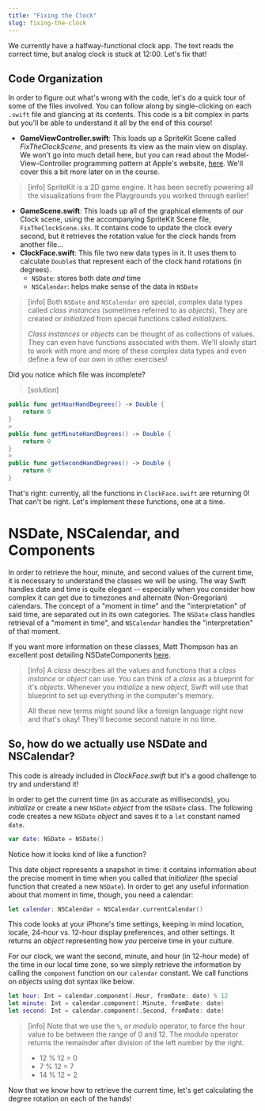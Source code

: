 ```yaml
---
title: "Fixing the Clock"
slug: fixing-the-clock
---
```


We currently have a halfway-functional clock app. The text reads the correct time, but analog clock is stuck at 12:00. Let's fix that!

## Code Organization

In order to figure out what's wrong with the code, let's do a quick tour of some of the files involved. You can follow along by single-clicking on each `.swift` file and glancing at its contents. This code is a bit complex in parts but you'll be able to understand it all by the end of this course!

- __GameViewController.swift__: This loads up a SpriteKit Scene called _FixTheClockScene_, and presents its view as the main view on display. We won't go into much detail here, but you can read about the Model-View-Controller programming pattern at Apple's website, [here](https://developer.apple.com/library/mac/documentation/General/Conceptual/DevPedia-CocoaCore/MVC.html). We'll cover this a bit more later on in the course.

> [info]
> SpriteKit is a 2D game engine. It has been secretly powering all the visualizations from the Playgrounds you worked through earlier!

- __GameScene.swift__: This loads up all of the graphical elements of our Clock scene, using the accompanying SpriteKit Scene file, `FixTheClockScene.sks`. It contains code to update the clock every second, but it retrieves the rotation value for the clock hands from another file...
- __ClockFace.swift__: This file two new data types in it. It uses them to calculate  `Double`s that represent each of the clock hand rotations (in degrees).
  - `NSDate`: stores both date _and_ time
  - `NSCalendar`: helps make sense of the data in `NSDate`

> [info]
> Both `NSDate` and `NSCalendar` are special, complex data types called _class instances_ (sometimes referred to as _objects_). They are created or _initialized_ from special functions called _initializers_.
>
> _Class instances_ or _objects_ can be thought of as collections of values. They can even have functions associated with them. We'll slowly start to work with more and more of these complex data types and even define a few of our own in other exercises!

Did you notice which file was incomplete?

> [solution]
>
```swift
public func getHourHandDegrees() -> Double {
    return 0
}
>
public func getMinuteHandDegrees() -> Double {
    return 0
}
>
public func getSecondHandDegrees() -> Double {
    return 0
}
```

That's right: currently, all the functions in `ClockFace.swift` are returning 0! That can't be right. Let's implement these functions, one at a time.

# NSDate, NSCalendar, and Components

In order to retrieve the hour, minute, and second values of the current time, it is necessary to understand the classes we will be using. The way Swift handles date and time is quite elegant -- especially when you consider how complex it can get due to timezones and alternate (Non-Gregorian) calendars. The concept of a "moment in time" and the "interpretation" of said time, are separated out in its own categories. The `NSDate` class handles retrieval of a "moment in time", and `NSCalendar` handles the "interpretation" of that moment.

If you want more information on these classes, Matt Thompson has an excellent post detailing NSDateComponents [here](http://nshipster.com/nsdatecomponents/).

> [info]
> A _class_ describes all the values and functions that a _class instance_ or _object_ can use. You can think of a _class_ as a blueprint for it's _objects_. Whenever you _initialize_ a new _object_, Swift will use that blueprint to set up everything in the computer's memory.
>
> All these new terms might sound like a foreign language right now and that's okay! They'll become second nature in no time.

## So, how do we actually use NSDate and NSCalendar?

This code is already included in _ClockFace.swift_ but it's a good challenge to try and understand it!

In order to get the current time (in as accurate as milliseconds), you _initialize_ or create a new `NSDate` _object_ from the `NSDate` class. The following code creates a new `NSDate` _object_ and saves it to a `let` constant named `date`.

```swift
var date: NSDate = NSDate()
```

Notice how it looks kind of like a function?

This date object represents a snapshot in time: it contains information about the precise moment in time when you called that _initializer_ (the special function that created a new `NSDate`). In order to get any useful information about that moment in time, though, you need a calendar:

```swift
let calendar: NSCalendar = NSCalendar.currentCalendar()
```

This code looks at your iPhone's time settings, keeping in mind location, locale, 24-hour vs. 12-hour display preferences, and other settings. It returns an _object_ representing how _you_ perceive time in your culture.

For our clock, we want the second, minute, and hour (in 12-hour mode) of the time in our local time zone, so we simply retrieve the information by calling the `component` function on our `calendar` constant. We call functions on _objects_ using dot syntax like below.

```swift
let hour: Int = calendar.component(.Hour, fromDate: date) % 12
let minute: Int = calendar.component(.Minute, fromDate: date)
let second: Int = calendar.component(.Second, fromDate: date)
```

> [info]
> Note that we use the `%`, or _modulo_ operator, to force the hour value to be between the range of 0 and 12. The _modulo_ operator returns the remainder after division of the left number by the right.
>
> - 12 % 12 = 0
> - 7 % 12 = 7
> - 14 % 12 = 2

Now that we know how to retrieve the current time, let's get calculating the degree rotation on each of the hands!
